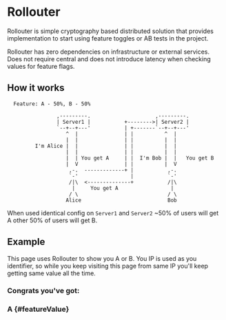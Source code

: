 # Rollouter

Rollouter is simple cryptography based distributed solution that provides
implementation to start using feature toggles or AB tests in the project.

Rollouter has zero dependencies on infrastructure or external services.
Does not require central and does not introduce latency when checking values for
feature flags.

## How it works

```
  Feature: A - 50%, B - 50%

                ,---------.                     ,---------.
                | Server1 |           +-------->| Server2 |
                `--+--+---'           | +-------`--+--+---'
                   ^  |               | |          ^  |
                   |  |               | |          |  |
         I'm Alice |  |               | |          |  |
                   |  |               | |          |  |
                   |  | You get A     | |  I'm Bob |  |   You get B
                   |  V               | |          |  V
                    ,-.  -------------+ |           ,-.
                    `-'                 |           `-'
                    /|\  <--------------+           /|\
                     |     You get A                 |
                    / \                             / \
                   Alice                            Bob
```

When used identical config on `Server1` and `Server2` ~50% of users will get A
other 50% of users will get B.

## Example

This page uses Rollouter to show you A or B.
You IP is used as you identifier, so while you keep visiting this page from
same IP you'll keep getting same value all the time.

### Congrats you've got:
### A {#featureValue}

<script src="https://unpkg.com/rollouter/dist/src/index.js"></script>
<script>
fetch('https://myip.addr.space/ip')
  .then(function(ipResponse){return ipResponse.text()})
  .then(function(ipResponse){return ipResponse.text()})
  .then(function(ip){
    var featureValue = Rollouter.config({
      features: {
        myFeature: {
          default: 'A',
          experiments: [{
            variants: [{
              slice: 0.5,
              value: 'B'
            }]
          }]
        }
      }

    }).user(ip).conduct('myFeature');
    console.log('YOU GOT', featureValue);
    document.getElementById('featureValue').textContent = featureValue;
  });
</script>
